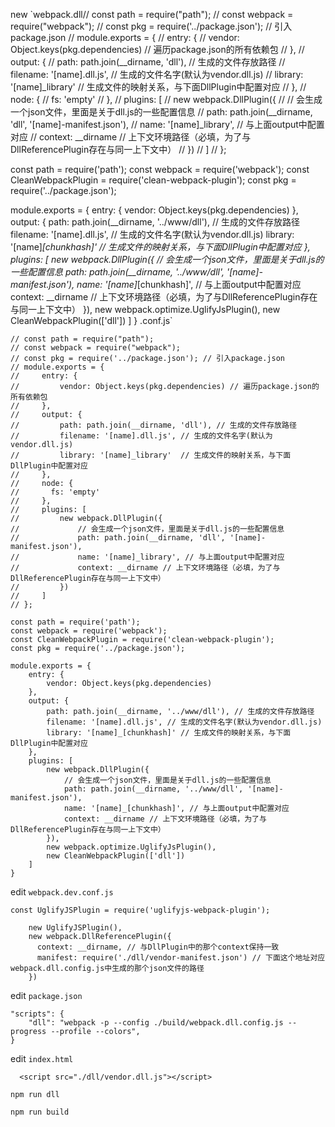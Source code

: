 
new `webpack.dll// const path = require("path");
// const webpack = require("webpack");
// const pkg = require('../package.json'); // 引入package.json
// module.exports = {
//     entry: {
//         vendor: Object.keys(pkg.dependencies) // 遍历package.json的所有依赖包
//     },
//     output: {
//         path: path.join(__dirname, 'dll'), // 生成的文件存放路径
//         filename: '[name].dll.js', // 生成的文件名字(默认为vendor.dll.js)
//         library: '[name]_library'  // 生成文件的映射关系，与下面DllPlugin中配置对应
//     },
//     node: {
//       fs: 'empty'
//     },
//     plugins: [
//         new webpack.DllPlugin({
//             // 会生成一个json文件，里面是关于dll.js的一些配置信息
//             path: path.join(__dirname, 'dll', '[name]-manifest.json'),
//             name: '[name]_library', // 与上面output中配置对应
//             context: __dirname // 上下文环境路径（必填，为了与DllReferencePlugin存在与同一上下文中）
//         })
//     ]
// };

const path = require('path');
const webpack = require('webpack');
const CleanWebpackPlugin = require('clean-webpack-plugin');
const pkg = require('../package.json');

module.exports = {
    entry: {
        vendor: Object.keys(pkg.dependencies)
    },
    output: {
        path: path.join(__dirname, '../www/dll'), // 生成的文件存放路径
        filename: '[name].dll.js', // 生成的文件名字(默认为vendor.dll.js)
        library: '[name]_[chunkhash]' // 生成文件的映射关系，与下面DllPlugin中配置对应
    },
    plugins: [
        new webpack.DllPlugin({
            // 会生成一个json文件，里面是关于dll.js的一些配置信息
            path: path.join(__dirname, '../www/dll', '[name]-manifest.json'),
            name: '[name]_[chunkhash]', // 与上面output中配置对应
            context: __dirname // 上下文环境路径（必填，为了与DllReferencePlugin存在与同一上下文中）
        }),
        new webpack.optimize.UglifyJsPlugin(),
        new CleanWebpackPlugin(['dll'])
    ]
}
.conf.js`

```
// const path = require("path");
// const webpack = require("webpack");
// const pkg = require('../package.json'); // 引入package.json
// module.exports = {
//     entry: {
//         vendor: Object.keys(pkg.dependencies) // 遍历package.json的所有依赖包
//     },
//     output: {
//         path: path.join(__dirname, 'dll'), // 生成的文件存放路径
//         filename: '[name].dll.js', // 生成的文件名字(默认为vendor.dll.js)
//         library: '[name]_library'  // 生成文件的映射关系，与下面DllPlugin中配置对应
//     },
//     node: {
//       fs: 'empty'
//     },
//     plugins: [
//         new webpack.DllPlugin({
//             // 会生成一个json文件，里面是关于dll.js的一些配置信息
//             path: path.join(__dirname, 'dll', '[name]-manifest.json'),
//             name: '[name]_library', // 与上面output中配置对应
//             context: __dirname // 上下文环境路径（必填，为了与DllReferencePlugin存在与同一上下文中）
//         })
//     ]
// };

const path = require('path');
const webpack = require('webpack');
const CleanWebpackPlugin = require('clean-webpack-plugin');
const pkg = require('../package.json');

module.exports = {
    entry: {
        vendor: Object.keys(pkg.dependencies)
    },
    output: {
        path: path.join(__dirname, '../www/dll'), // 生成的文件存放路径
        filename: '[name].dll.js', // 生成的文件名字(默认为vendor.dll.js)
        library: '[name]_[chunkhash]' // 生成文件的映射关系，与下面DllPlugin中配置对应
    },
    plugins: [
        new webpack.DllPlugin({
            // 会生成一个json文件，里面是关于dll.js的一些配置信息
            path: path.join(__dirname, '../www/dll', '[name]-manifest.json'),
            name: '[name]_[chunkhash]', // 与上面output中配置对应
            context: __dirname // 上下文环境路径（必填，为了与DllReferencePlugin存在与同一上下文中）
        }),
        new webpack.optimize.UglifyJsPlugin(),
        new CleanWebpackPlugin(['dll'])
    ]
}

```

edit `webpack.dev.conf.js`

```
const UglifyJSPlugin = require('uglifyjs-webpack-plugin');

    new UglifyJSPlugin(),
    new webpack.DllReferencePlugin({
      context: __dirname, // 与DllPlugin中的那个context保持一致
      manifest: require('./dll/vendor-manifest.json') // 下面这个地址对应webpack.dll.config.js中生成的那个json文件的路径
    })
```

edit `package.json`

```
"scripts": {
    "dll": "webpack -p --config ./build/webpack.dll.config.js --progress --profile --colors",
}
```

edit `index.html`

```
  <script src="./dll/vendor.dll.js"></script>
```

`npm run dll`

`npm run build`







